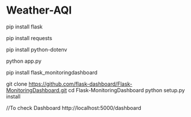# Weather-AQI

pip install flask

pip install requests

pip install python-dotenv

python app.py

pip install flask_monitoringdashboard

git clone https://github.com/flask-dashboard/Flask-MonitoringDashboard.git
cd Flask-MonitoringDashboard
python setup.py install


//To check Dashboard
http://localhost:5000/dashboard
